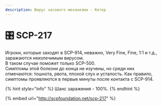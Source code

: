 ```yaml
---
description: Вирус часового механизма - Кетер
---
```


# 🎛 SCP-217

Игроки, которые заходят в SCP-914, неважно, Very Fine, Fine, 1:1 и т.д., заражаются неизлечимым вирусом.\
В таком случае поможет только SCP-500.\
Симптомы этой болезни до конца не изучены, но среди них отмечаются: тошнота, рвота, плохой слух и усталость. Как правило, симптомы проявляются в первые минуты после контакта с SCP-914.

{% hint style="info" %}
Шанс заражения - 100%.
{% endhint %}

{% embed url="http://scpfoundation.net/scp-217" %}
